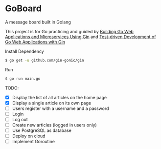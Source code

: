 # GoBoard
A message board built in Golang

This project is for Go practicing and guided by [Building Go Web Applications and Microservices Using Gin](https://semaphoreci.com/community/tutorials/building-go-web-applications-and-microservices-using-gin) and [Test-driven Development of Go Web Applications with Gin](https://semaphoreci.com/community/tutorials/test-driven-development-of-go-web-applications-with-gin)

Install Dependency  
```sh
$ go get -u github.com/gin-gonic/gin
```  

Run
```sh
$ go run main.go
```

TODO:  
- [x] Display the list of all articles on the home page
- [x] Display a single article on its own page
- [ ] Users register with a username and a password
- [ ] Login
- [ ] Log out
- [ ] Create new articles (logged in users only)
- [ ] Use PostgreSQL as database
- [ ] Deploy on cloud
- [ ] Implement Goroutine